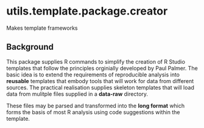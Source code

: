 # utils.template.package.creator
Makes template frameworks

## Background
This package supplies R commands to simplify the creation of R Studio templates that follow the principles orginially developed by Paul Palmer. The basic idea is to extend the requirements of reproducible analysis into **reusable** templates that embody tools that will work for data from different sources. The practical realisation supplies skeleton templates that will load data from mulitple files supplied in a **data-raw** directory.

These files may be parsed and transformed into the **long format** which forms the basis of most R analysis using code suggestions within the template.

